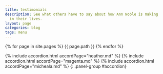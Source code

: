 ```yaml
---
title: testimonials
description: See what others have to say about how Ann Noble is making a differance
  in their lives.
layout: page
categories: blog
tags: menu
---
```

{% for page in site.pages %}
  {{ page.path }}
{% endfor %}

{% include accordion.html accordPage="heather.md" %}
{% include accordion.html accordPage="magenta.md" %}
{% include accordion.html accordPage="micheala.md" %}
{: .panel-group #accordion}

